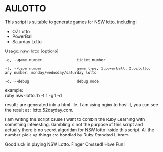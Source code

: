 # AULOTTO
This script is suitable to generate games for NSW lotto, including:
  - OZ Lotto
  - PowerBall
  - Saturday Lotto
  
Usage: nsw-lotto [options]

    -g, --game number                ticket number
    
    -t, --type number                game type, 1:powerball, 2:ozlotto, any number: monday/wednsday/saturday lotto

    -d, --debug                      debug mode  
    

example:    
ruby nsw-lotto.rb -t 1 -g 1 -d

results are generated into a html file. I am using nginx to host it, you can see the result at : lotto.52dayday.com.

I am writing this script cause I want to combin the Ruby Learning with something interesting. 
Gambling is not the purpose of this script and actually there is no secret algorithm for NSW lotto inside this script.
All the number-pick-up things are handled by Ruby Standard Library.

Good luck in playing NSW Lotto. Finger Crossed! Have Fun!

